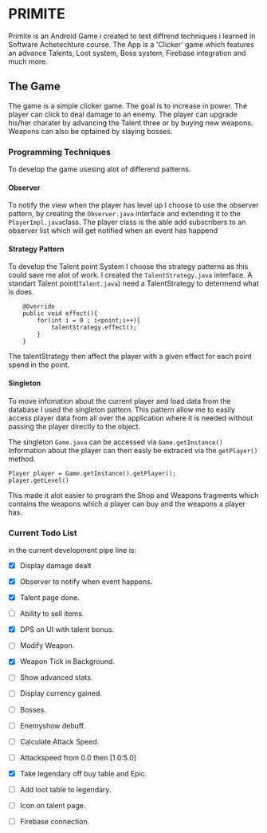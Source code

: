 # PRIMITE

Primite is an Android Game i created to test diffrend techniques i learned in Software Achetechture course. The App is a 'Clicker' game which features an advance Talents, Loot system, Boss system, Firebase integration and much more.

## The Game

The game is a simple clicker game. The goal is to increase in power. The player can click to deal damage to an enemy. The player can upgrade his/her charater by advancing the Talent three or by buying new weapons. Weapons can also be optained by slaying bosses. 

### Programming Techniques

To develop the game usesing alot of differend patterns.

#### Observer

To notify the view when the player has level up I choose to use the observer pattern, by creating the `Observer.java` interface and extending it to the `PlayerImpl.java`class. The player class is the able add subscribers to an observer list which will get notified when an event has happend 

#### Strategy Pattern 

To develop the Talent point System I choose the strategy patterns as this could save me alot of work. I created the `TalentStrategy.java` interface. A standart Talent point(`Talent.java`) need a TalentStrategy to determend what is does. 

```
    @Override
    public void effect(){
        for(int i = 0 ; i<point;i++){
            talentStrategy.effect();
        }
    }
```
The talentStrategy then affect the player with a given effect for each point spend in the point. 

#### Singleton

To move infomation about the current player and load data from the database I used the singleton pattern. This pattern allow me to easily access player data from all over the application where it is needed without passing the player directly to the object. 

The singleton `Game.java` can be accessed via `Game.getInstance()` Information about the player can then easly be extraced via the `getPlayer()` method. 
```
Player player = Game.getInstance().getPlayer();
player.getLevel() 
```

This made it alot easier to program the Shop and Weapons fragments which contains the weapons which a player can buy and the weapons a player has. 


### Current Todo List

in the current development pipe line is:
- [x] Display damage dealt 
- [x] Observer to notify when event happens.
- [x] Talent page done. 
- [ ] Ability to sell items.
- [x] DPS on UI with talent bonus.
- [ ] Modify Weapon.
- [x] Weapon Tick in Background.
- [ ] Show advanced stats.
- [ ] Display currency gained.
- [ ] Bosses.
- [ ] Enemyshow debuff.
- [ ] Calculate Attack Speed.
- [ ] Attackspeed from 0.0 then [1.0:5.0]
- [x] Take legendary off buy table and Epic.
- [ ] Add loot table to legendary.
- [ ] Icon on talent page.
- [ ] Firebase connection.



